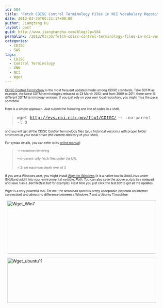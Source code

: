 ```yaml
---
id: 584
title: 'Fetch CDISC Control Terminology Files in NCI Vocabulary Repository: All in One Click'
date: 2012-03-30T00:23:17+00:00
author: Jiangtang Hu
layout: post
guid: http://www.jiangtanghu.com/blog/?p=584
permalink: /2012/03/30/fetch-cdisc-control-terminology-files-in-nci-vocabulary-repository-2/
categories:
  - CDISC
  - SAS
tags:
  - CDISC
  - Control Terminology
  - GNU
  - NCI
  - Wget
---
```

<font size="1"><a href="http://www.cdisc.org/terminology" target="_blank">CDISC Control Terminology</a> is the most frequent updated model among CDISC standards. Take SDTM as example, the latest SDTM terminologies released at 23 March 2012; and f</font><font size="1">rom 2009 to 2011, there were 15 different SDTM terminology versions! If you just rely on your own local repository, you might miss the pace somehow.</font>

<font size="1">Here is a simple approach. Just submit the following one line of codes in a shell,</font>

> <font face="Courier New">wget </font>[<font face="Courier New">http://evs.nci.nih.gov/ftp1/CDISC/</font>](http://evs.nci.nih.gov/ftp1/CDISC/) <font face="Courier New">-r &#8211;no-parent&#160; -l 3</font>

<font size="1">and you will get all the CDISC Control Terminology files (plus historical versions) with proper folder structures in your local driver (the current directory of your shell).</font>

<font size="1">For syntax details, you can refer to its <a href="http://www.gnu.org/software/wget/manual/wget.html" target="_blank">online manual</a>:</font>

> <font size="1">-r: recursive retrieving</font>
> 
> <font size="1">&#8211;no-parent: only fetch files under the URL</font>
> 
> <font size="1">-l 3: set maximum depth level of 3 </font>&#160;

<font size="1">If you are a Windows user, you might install <a href="http://gnuwin32.sourceforge.net/packages/wget.htm" target="_blank">Wget for Windows</a> (it is a native tool in Unix/Linux under <font size="1">GNU</font>)and add it<em> </em>into your environmental variable, <em>Path</em>. You can also save the above scripts in a notepad and save it as a .bat file(<em>test.bat</em> for example). Next time you just click the <em>test.bat</em> to get all the updates.</font>

<font size="1">Wget is a very powerful tool. For me, the download speed is pretty acceptable (depends on internet connection) and almost no difference between a Windows 7 and a Ubuntu 11 machine:</font>

[<img style="background-image: none; border-right-width: 0px; margin: 3px auto 5px; padding-left: 0px; padding-right: 0px; display: block; float: none; border-top-width: 0px; border-bottom-width: 0px; border-left-width: 0px; padding-top: 0px" title="Wget_Win7" border="0" alt="Wget_Win7" src="http://www.jiangtanghu.com/blog/wp-content/uploads/2012/03/Wget_Win7_thumb.png" width="492" height="175" />](http://www.jiangtanghu.com/blog/wp-content/uploads/2012/03/Wget_Win7.png)

[<img style="background-image: none; border-bottom: 0px; border-left: 0px; margin: 3px auto 5px; padding-left: 0px; padding-right: 0px; display: block; float: none; border-top: 0px; border-right: 0px; padding-top: 0px" title="Wget_ubuntu11" border="0" alt="Wget_ubuntu11" src="http://www.jiangtanghu.com/blog/wp-content/uploads/2012/03/Wget_ubuntu11_thumb.png" width="491" height="149" />](http://www.jiangtanghu.com/blog/wp-content/uploads/2012/03/Wget_ubuntu11.png)